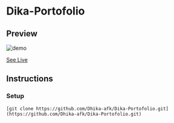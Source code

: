 # Dika-Portofolio

## Preview

![demo](![img](https://user-images.githubusercontent.com/76035503/188200316-2533ffc8-ac17-4ef7-9d7f-3ab6ec365592.PNG)
)

[See Live](https://630a37d98dc0eb0fe26da777--cool-tanuki-5aab5a.netlify.app/)

## Instructions

### Setup

```shell
[git clone https://github.com/Dhika-afk/Dika-Portofolio.git](https://github.com/Dhika-afk/Dika-Portofolio.git)
```
